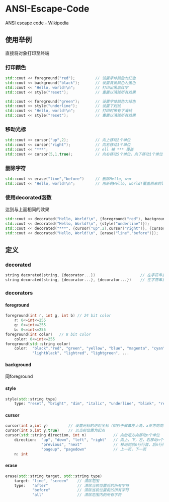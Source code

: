 # ANSI-Escape-Code

[ANSI escape code - Wikipedia](https://en.wikipedia.org/wiki/ANSI_escape_code)

## 使用举例

直接将对象打印至终端

### 打印颜色

```C++
std::cout << foreground("red");			// 设置字体颜色为红色
std::cout << background("black");       // 设置背景颜色为黑色
std::cout << "Hello, world!\n";			// 打印出黑底红字
std::cout << style("reset");			// 重置以清除所有效果

std::cout << foreground("green");		// 设置字体颜色为绿色
std::cout << style("underline");		// 设置下划线
std::cout << "Hello, world!\n";			// 打印时带有下滑线
std::cout << style("reset");			// 重置以清除所有效果
```

### 移动光标

```C++
std::cout << cursor("up",2);			// 向上移动2个单位
std::cout << cursor("right");			// 向右移动1个单位
std::cout << "***";						// ell 被 *** 覆盖
std::cout << cursor(5,1,true);			// 向右移动5个单位，向下移动1个单位
```

### 删除字符

```C++
std::cout << erase("line","before")		// 删除Hello, wor
std::cout << "Hello, world!\n";			// 用新的Hello, world!覆盖原来的ld!
```

### 使用decorated函数

达到与上面相同的效果

```C++
std::cout << decorated("Hello, World!\n", {foreground("red"), background("black")});
std::cout << decorated("Hello, World!\n", {style("underline")});
std::cout << decorated("***", {cursor("up",2),cursor("right")}, {cursor(5,1,true)});
std::cout << decorated("Hello, World!\n", {erase("line","before")});
```



## 定义

### decorated

```C++
string decorated(string, {decorator...})					// 在字符串首添加修饰，尾部默认为style("reset")
string decorated(string, {decorator...}, {decorator...})	// 在字符串首尾分别添加修饰
```

### decorators

#### foreground

```C++
foreground(int r, int g, int b) // 24 bit color
    r: 0<=int<=255
	g: 0<=int<=255
	b: 0<=int<=255
foreground(int color)	// 8 bit color
    color: 0<=int<=255
foreground(std::string color)
    color: 	"black","red", "green", "yellow", "blue", "magenta", "cyan", "white", 
			"lightblack", "lightred", "lightgreen", ...
```

#### background

同foreground

#### style

```C++
style(std::string type)	
    type: "reset", "bright", "dim", "italic", "underline", "blink", "reverse", "hidden", "crossed", ...
```

#### cursor

```C++
cursor(int x,int y)			// 设置光标的绝对坐标（相对于屏幕左上角，x正方向向右，y正方向向下）
cursor(int x,int y,true)	// 以当前位置为起点
cursor(std::string direction, int n)			// 向给定方向移动n个单位
    direction: 	"up", "down", "left", "right" 	// 向上，下，左，右移动n个字符
				"previous", "next" 				// 移动到前n行行首，后n行行首
   				"pageup", "pagedown"			// 上一页，下一页
	n: int 
```

#### erase

```C++
erase(std::string target, std::string type)
    target: "line", "screen"	// 清除范围
    type:	"after"  			// 清除当前位置后的所有字符
        	"before" 			// 清除当前位置前的所有字符
        	"all"				// 清除范围内的所有字符
```

